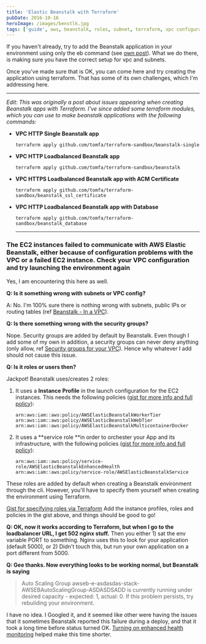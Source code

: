 ```yaml
---
title: 'Elastic Beanstalk with Terraform'
pubDate: 2016-10-16
heroImage: /images/benstlk.jpg
tags: ['guide', aws, beanstalk, roles, subnet, terraform, vpc configuration]
---
```


If you haven't already, try to add the Beanstalk application in your environment using only the eb command (see [own post](http://notes.webutvikling.org/elastic-beanstalk-in-a-vpc/)). What we do there, is making sure you have the correct setup for vpc and subnets.

Once you've made sure that is OK, you can come here and try creating the application using terraform. That has some of its own challenges, which I'm addressing here.

---

_Edit: This was originally a post about issues appearing when creating Beanstalk apps with Terraform. I've since added some terraform modules, which you can use to make beanstalk applications with the following commands:_

- **VPC HTTP Single Beanstalk app**

  ```
  terraform apply github.com/tomfa/terraform-sandbox/beanstalk-single
  ```

- **VPC HTTP Loadbalanced Beanstalk app**

  ```
  terraform apply github.com/tomfa/terraform-sandbox/beanstalk
  ```

- **VPC HTTPS Loadbalanced Beanstalk app with ACM Certificate**

  ```
  terraform apply github.com/tomfa/terraform-sandbox/beanstalk_ssl_certificate
  ```

- **VPC HTTP Loadbalanced Beanstalk app with Database**

  ```
  terraform apply github.com/tomfa/terraform-sandbox/beanstalk_database
  ```

  ***

### The EC2 instances failed to communicate with AWS Elastic Beanstalk, either because of configuration problems with the VPC or a failed EC2 instance. Check your VPC configuration and try launching the environment again

Yes, I am encountering this here as well.

**Q: Is it something wrong with subnets or VPC config?**

A: No. I'm 100% sure there is nothing wrong with subnets, public IPs or routing tables (ref [Beanstalk - In a VPC](http://notes.webutvikling.org/elastic-beanstalk-in-a-vpc/)).

**Q: Is there something wrong with the security groups?**

Nope. Security groups are added by default by Beanstalk. Even though I add some of my own in addition, a security groups can never deny anything (only allow, ref [Security groups for your VPC](http://docs.aws.amazon.com/AmazonVPC/latest/UserGuide/VPC_SecurityGroups.html#VPCSecurityGroups)). Hence why whatever I add should not cause this issue.

**Q: Is it roles or users then?**

Jackpot! Beanstalk uses/creates 2 roles:

1.  It uses a **Instance Profile** in the launch configuration for the EC2 instances. This needs the following policies ([gist for more info and full policy](https://gist.github.com/tomfa/fbc6455623defedb254b6c2252ba1721)):

    ```
    arn:aws:iam::aws:policy/AWSElasticBeanstalkWorkerTier
    arn:aws:iam::aws:policy/AWSElasticBeanstalkWebTier
    arn:aws:iam::aws:policy/AWSElasticBeanstalkMulticontainerDocker
    ```

2.  It uses a **service role **in order to orchester your App and its infrastructure, with the following policies ([gist for more info and full policy](https://gist.github.com/tomfa/4fcba6524a8fc0aa265d09bbd59ca623)):
    ```
    arn:aws:iam::aws:policy/service-role/AWSElasticBeanstalkEnhancedHealth
    arn:aws:iam::aws:policy/service-role/AWSElasticBeanstalkService
    ```

These roles are added by default when creating a Beanstalk environment through the cli. However, you'll have to specify them yourself when creating the environment using Terraform.

[Gist for specifying roles via Terraform](https://gist.github.com/tomfa/6fc429af5d598a85e723b3f56f681237) Add the instance profiles, roles and policies in the gist above, and things should be good to go!

**Q: OK, now it works according to Terraform, but when I go to the loadbalancer URL, I get 502 nginx stuff.** Then you either 1) sat the env variable PORT to something. Nginx uses this to look for your application (default 5000), or 2) Didn't touch this, but run your own application on a port different from 5000.

**Q: Gee thanks. Now everything looks to be working normal, but Beanstalk is saying**

> Auto Scaling Group awseb-e-asdasdas-stack-AWSEBAutoScalingGroup-ASDASDSADD is currently running under desired capacity - expected: 1, actual: 0. If this problem persists, try rebuilding your environment.

I have no idea. I Googled it, and it seemed like other were having the issues that it sometimes Beanstalk reported this failure during a deploy, and that it took a long time before status turned OK. [Turning on enhanced health monitoring](https://docs.aws.amazon.com/elasticbeanstalk/latest/dg/health-enhanced-enable.html?icmpid=docs_elasticbeanstalk_console) helped make this time shorter.
